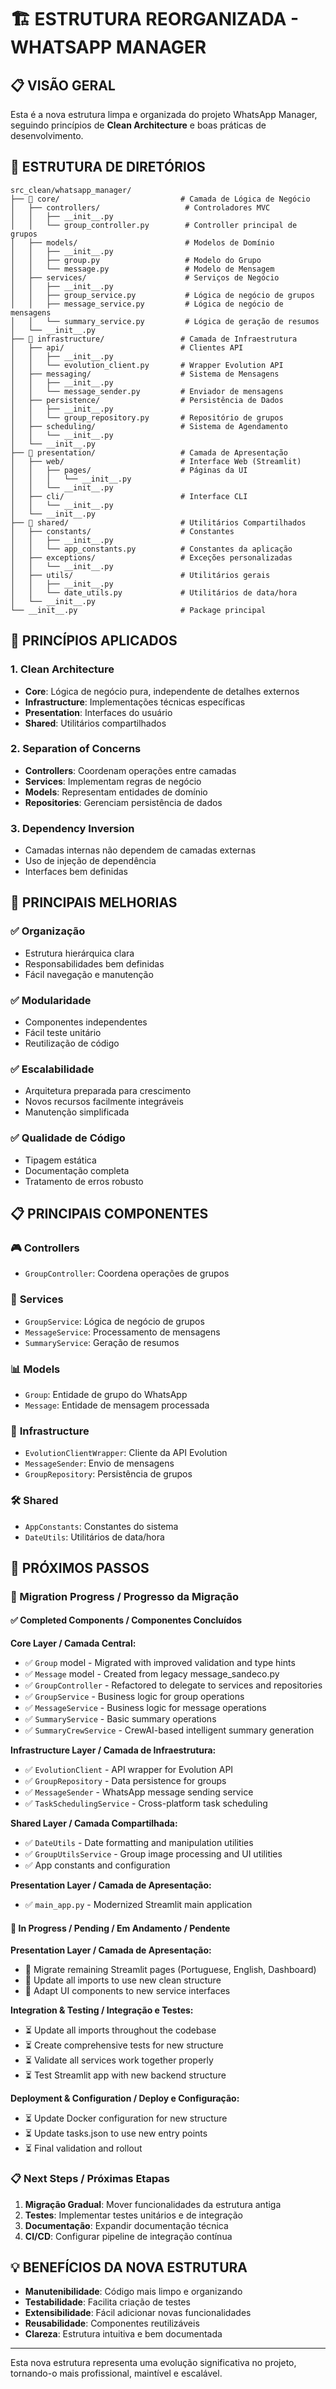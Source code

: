 # 🏗️ ESTRUTURA REORGANIZADA - WHATSAPP MANAGER

## 📋 VISÃO GERAL

Esta é a nova estrutura limpa e organizada do projeto WhatsApp Manager, seguindo princípios de **Clean Architecture** e boas práticas de desenvolvimento.

## 📂 ESTRUTURA DE DIRETÓRIOS

```
src_clean/whatsapp_manager/
├── 📁 core/                           # Camada de Lógica de Negócio
│   ├── controllers/                   # Controladores MVC
│   │   ├── __init__.py
│   │   └── group_controller.py        # Controller principal de grupos
│   ├── models/                        # Modelos de Domínio
│   │   ├── __init__.py
│   │   ├── group.py                   # Modelo do Grupo
│   │   └── message.py                 # Modelo de Mensagem
│   ├── services/                      # Serviços de Negócio
│   │   ├── __init__.py
│   │   ├── group_service.py           # Lógica de negócio de grupos
│   │   ├── message_service.py         # Lógica de negócio de mensagens
│   │   └── summary_service.py         # Lógica de geração de resumos
│   └── __init__.py
├── 📁 infrastructure/                 # Camada de Infraestrutura
│   ├── api/                          # Clientes API
│   │   ├── __init__.py
│   │   └── evolution_client.py       # Wrapper Evolution API
│   ├── messaging/                    # Sistema de Mensagens
│   │   ├── __init__.py
│   │   └── message_sender.py         # Enviador de mensagens
│   ├── persistence/                  # Persistência de Dados
│   │   ├── __init__.py
│   │   └── group_repository.py       # Repositório de grupos
│   ├── scheduling/                   # Sistema de Agendamento
│   │   └── __init__.py
│   └── __init__.py
├── 📁 presentation/                   # Camada de Apresentação
│   ├── web/                          # Interface Web (Streamlit)
│   │   ├── pages/                    # Páginas da UI
│   │   │   └── __init__.py
│   │   └── __init__.py
│   ├── cli/                          # Interface CLI
│   │   └── __init__.py
│   └── __init__.py
├── 📁 shared/                         # Utilitários Compartilhados
│   ├── constants/                    # Constantes
│   │   ├── __init__.py
│   │   └── app_constants.py          # Constantes da aplicação
│   ├── exceptions/                   # Exceções personalizadas
│   │   └── __init__.py
│   ├── utils/                        # Utilitários gerais
│   │   ├── __init__.py
│   │   └── date_utils.py             # Utilitários de data/hora
│   └── __init__.py
└── __init__.py                       # Package principal
```

## 🎯 PRINCÍPIOS APLICADOS

### 1. **Clean Architecture**
- **Core**: Lógica de negócio pura, independente de detalhes externos
- **Infrastructure**: Implementações técnicas específicas
- **Presentation**: Interfaces do usuário
- **Shared**: Utilitários compartilhados

### 2. **Separation of Concerns**
- **Controllers**: Coordenam operações entre camadas
- **Services**: Implementam regras de negócio
- **Models**: Representam entidades de domínio
- **Repositories**: Gerenciam persistência de dados

### 3. **Dependency Inversion**
- Camadas internas não dependem de camadas externas
- Uso de injeção de dependência
- Interfaces bem definidas

## 🔧 PRINCIPAIS MELHORIAS

### ✅ **Organização**
- Estrutura hierárquica clara
- Responsabilidades bem definidas
- Fácil navegação e manutenção

### ✅ **Modularidade**
- Componentes independentes
- Fácil teste unitário
- Reutilização de código

### ✅ **Escalabilidade**
- Arquitetura preparada para crescimento
- Novos recursos facilmente integráveis
- Manutenção simplificada

### ✅ **Qualidade de Código**
- Tipagem estática
- Documentação completa
- Tratamento de erros robusto

## 📋 PRINCIPAIS COMPONENTES

### 🎮 **Controllers**
- `GroupController`: Coordena operações de grupos

### 🏢 **Services**
- `GroupService`: Lógica de negócio de grupos
- `MessageService`: Processamento de mensagens
- `SummaryService`: Geração de resumos

### 📊 **Models**
- `Group`: Entidade de grupo do WhatsApp
- `Message`: Entidade de mensagem processada

### 🔌 **Infrastructure**
- `EvolutionClientWrapper`: Cliente da API Evolution
- `MessageSender`: Envio de mensagens
- `GroupRepository`: Persistência de grupos

### 🛠️ **Shared**
- `AppConstants`: Constantes do sistema
- `DateUtils`: Utilitários de data/hora

## 🚀 PRÓXIMOS PASSOS

### 🎯 Migration Progress / Progresso da Migração

#### ✅ **Completed Components / Componentes Concluídos**

**Core Layer / Camada Central:**
- ✅ `Group` model - Migrated with improved validation and type hints
- ✅ `Message` model - Created from legacy message_sandeco.py
- ✅ `GroupController` - Refactored to delegate to services and repositories  
- ✅ `GroupService` - Business logic for group operations
- ✅ `MessageService` - Business logic for message operations
- ✅ `SummaryService` - Basic summary operations
- ✅ `SummaryCrewService` - CrewAI-based intelligent summary generation

**Infrastructure Layer / Camada de Infraestrutura:**
- ✅ `EvolutionClient` - API wrapper for Evolution API
- ✅ `GroupRepository` - Data persistence for groups
- ✅ `MessageSender` - WhatsApp message sending service
- ✅ `TaskSchedulingService` - Cross-platform task scheduling

**Shared Layer / Camada Compartilhada:**
- ✅ `DateUtils` - Date formatting and manipulation utilities
- ✅ `GroupUtilsService` - Group image processing and UI utilities
- ✅ App constants and configuration

**Presentation Layer / Camada de Apresentação:**
- ✅ `main_app.py` - Modernized Streamlit main application

#### 🔄 **In Progress / Pending / Em Andamento / Pendente**

**Presentation Layer / Camada de Apresentação:**
- 🔄 Migrate remaining Streamlit pages (Portuguese, English, Dashboard)
- 🔄 Update all imports to use new clean structure
- 🔄 Adapt UI components to new service interfaces

**Integration & Testing / Integração e Testes:**
- ⏳ Update all imports throughout the codebase
- ⏳ Create comprehensive tests for new structure
- ⏳ Validate all services work together properly
- ⏳ Test Streamlit app with new backend structure

**Deployment & Configuration / Deploy e Configuração:**
- ⏳ Update Docker configuration for new structure
- ⏳ Update tasks.json to use new entry points
- ⏳ Final validation and rollout

### 📋 **Next Steps / Próximas Etapas**

1. **Migração Gradual**: Mover funcionalidades da estrutura antiga
2. **Testes**: Implementar testes unitários e de integração
3. **Documentação**: Expandir documentação técnica
4. **CI/CD**: Configurar pipeline de integração contínua

## 💡 BENEFÍCIOS DA NOVA ESTRUTURA

- **Manutenibilidade**: Código mais limpo e organizando
- **Testabilidade**: Facilita criação de testes
- **Extensibilidade**: Fácil adicionar novas funcionalidades
- **Reusabilidade**: Componentes reutilizáveis
- **Clareza**: Estrutura intuitiva e bem documentada

---

Esta nova estrutura representa uma evolução significativa no projeto, tornando-o mais profissional, maintível e escalável.
